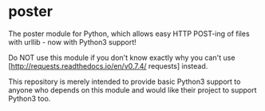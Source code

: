 # poster
The poster module for Python, which allows easy HTTP POST-ing of files with urllib - now with Python3 support!

Do NOT use this module if you don't know exactly why you can't use [http://requests.readthedocs.io/en/v0.7.4/ requests] instead.

This repository is merely intended to provide basic Python3 support to anyone who depends on this module and would like their project to support Python3 too.
